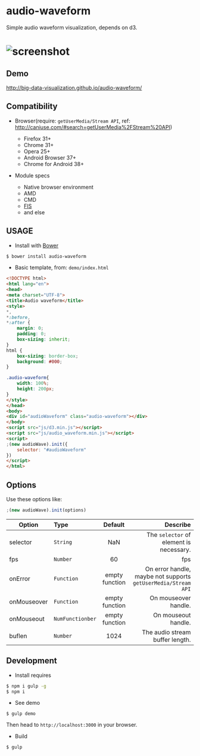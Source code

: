 # audio-waveform

Simple audio waveform visualization, depends on d3.

![screenshot](https://raw.githubusercontent.com/big-data-visualization/audio-waveform/assets/screenshot.png)
============

## Demo

http://big-data-visualization.github.io/audio-waveform/

## Compatibility

- Browser(require: `getUserMedia/Stream API`, ref: http://caniuse.com/#search=getUserMedia%2FStream%20API)

    + Firefox 31+
    + Chrome 31+
    + Opera 25+
    + Android Browser 37+
    + Chrome for Android 38+

- Module specs
    + Native browser environment
    + AMD
    + CMD
    + [FIS](http://fis.baidu.com/)
    + and else

## USAGE

- Install with [Bower](http://bower.io/)

```bash
$ bower install audio-waveform
```

- Basic template, from: `demo/index.html`

```html
<!DOCTYPE html>
<html lang="en">
<head>
<meta charset="UTF-8">
<title>Audio waveform</title>
<style>
*,
*:before,
*:after {
    margin: 0;
    padding: 0;
    box-sizing: inherit;
}
html {
    box-sizing: border-box;
    background: #000;
}

.audio-waveform{
    width: 100%;
    height: 200px;
}
</style>
</head>
<body>
<div id="audioWaveform" class="audio-waveform"></div>
</body>
<script src="js/d3.min.js"></script>
<script src="js/audio_waveform.min.js"></script>
<script>
;(new audioWave).init({
    selector: "#audioWaveform"
})
</script>
</html>
```

## Options

Use these options like:

```js
;(new audioWave).init(options)
```

| Option        | Type | Default        | Describe |
| ------------- |:-----|:--------:| -----:|
| selector     | `String` | NaN | The `selector` of element is necessary. |
| fps     | `Number` | 60 | fps |
| onError     | `Function` | empty function | On error handle, maybe not supports `getUserMedia/Stream API` |
| onMouseover     | `Function` | empty function | On mouseover handle. |
| onMouseout     | `NumFunctionber` | empty function | On mouseout handle. |
| buflen     | `Number` | 1024 | The audio stream buffer length. |

## Development

- Install requires

```bash
$ npm i gulp -g
$ npm i
```

- See demo

```
$ gulp demo
```

Then head to `http://localhost:3000` in your browser.

- Build

```bash
$ gulp
```
